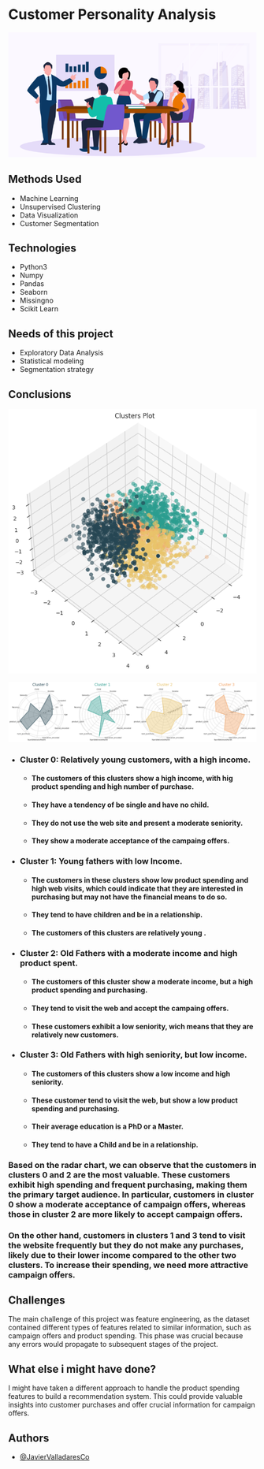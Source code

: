 
# Customer Personality Analysis


![Customer Anaylsis](/Images/dataset-cover.png)


## Methods Used

 - Machine Learning
 - Unsupervised Clustering 
 - Data Visualization
 - Customer Segmentation

## Technologies

- Python3
- Numpy
- Pandas
- Seaborn
- Missingno
- Scikit Learn


## Needs of this project

- Exploratory Data Analysis
- Statistical modeling
- Segmentation strategy

## Conclusions

![Cluster 3d](/Images/Cluster_3d.png "3d plot")

![Cluster Analysis](/Images/Cluster_Analysis.png "Radar Chart")

* ### Cluster 0: Relatively young customers, with a high income.
    * #### The customers of this clusters show a high income, with hig product spending and high number of purchase.
    * #### They have a tendency of be single and have no child.
    * #### They do not use the web site and present a moderate seniority.
    * #### They show a moderate acceptance of the campaing offers.

- ### Cluster 1: Young fathers with low Income.
    - #### The customers in these clusters show low product spending and high web visits, which could indicate that they are interested in purchasing but may not have the financial means to do so.
    - #### They tend to have children and be in a relationship.
    - #### The customers of this clusters are relatively young .

- ### Cluster 2: Old Fathers with a moderate income and high product spent.
    - #### The customers of this cluster show a moderate income, but a high product spending and purchasing.
    - #### They tend to visit the web and accept the campaing offers.
    - #### These customers exhibit a low seniority, wich means that they are relatively new customers.

- ### Cluster 3: Old Fathers with high seniority, but low income.
    - #### The customers of this clusters show a low income and high seniority.
    - #### These customer tend to visit the web, but show a low product spending and purchasing. 
    - #### Their average education is a PhD or a Master.
    - #### They tend to have a Child and be in a relationship.


### Based on the radar chart, we can observe that the customers in clusters 0 and 2 are the most valuable. These customers exhibit high spending and frequent purchasing, making them the primary target audience. In particular, customers in cluster 0 show a moderate acceptance of campaign offers, whereas those in cluster 2 are more likely to accept campaign offers.
### On the other hand, customers in clusters 1 and 3 tend to visit the website frequently but they do not make any purchases, likely due to their lower income compared to the other two clusters. To increase their spending, we need more attractive campaign offers.

## Challenges

The main challenge of this project was feature engineering, as the dataset contained different types of features related to similar information, such as campaign offers and product spending. This phase was crucial because any errors would propagate to subsequent stages of the project.


## What else i might have done?

I might have taken a different approach to handle the product spending features to build a recommendation system. This could provide valuable insights into customer purchases and offer crucial information for campaign offers.


## Authors

- [@JavierValladaresCo](https://www.github.com/JavierValladaresCo)


